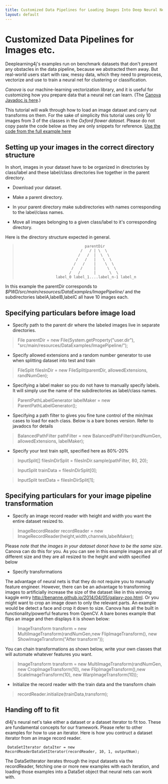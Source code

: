 ```yaml
---
title: Customized Data Pipelines for Loading Images Into Deep Neural Networks
layout: default
---
```


# Customized Data Pipelines for Images etc.

Deeplearning4j's examples run on benchmark datasets that don't present any obstacles in the data pipeline, because we abstracted them away. But real-world users start with raw, messy data, which they need to preprocess, vectorize and use to train a neural net for clustering or classification. 

*Canova* is our machine-learning vectorization library, and it is useful for customizing how you prepare data that a neural net can learn. (The [Canova Javadoc is here](http://deeplearning4j.org/canovadoc/).)

This tutorial will walk through how to load an image dataset and carry out transforms on them. For the sake of simplicity this tutorial uses only 10 images from 3 of the classes in the *Oxford flower dataset*. Please do not copy paste the code below as they are only snippets for reference. 
[Use the code from the full example here](https://github.com/deeplearning4j/dl4j-0.4-examples/blob/earlybird/src/main/java/org/deeplearning4j/examples/dataExamples/ImagePipelineExample.java)

## Setting up your images in the correct directory structure
In short, images in your dataset have to be organized in directories by class/label and these label/class directories live together in the parent directory.

* Download your dataset. 

* Make a parent directory.

* In your parent directory make subdirectories with names corresponding to the label/class names.

* Move all images belonging to a given class/label to it's corresponding directory.

Here is the directory structure expected in general.

>                                   parentDir
>                                 /   / | \  \
>                                /   /  |  \  \
>                               /   /   |   \  \
>                              /   /    |    \  \
>                             /   /     |     \  \
>                            /   /      |      \  \
>                      label_0 label_1....label_n-1 label_n


In this example the parentDir corresponds to *$PWD/src/main/resources/DataExamples/ImagePipeline/* and the subdirectories labelA,labelB,labelC all have 10 images each. 

## Specifying particulars before image load
* Specify path to the parent dir where the labeled images live in separate directories.

> File parentDir = new File(System.getProperty("user.dir"), "src/main/resources/DataExamples/ImagePipeline/");

* Specify allowed extensions and a random number generator to use when splitting dataset into test and train 

> FileSplit filesInDir = new FileSplit(parentDir, allowedExtensions, randNumGen);

* Specifying a label maker so you do not have to manually specify labels. It will simply use the name of the subdirectories as label/class names.

> ParentPathLabelGenerator labelMaker = new ParentPathLabelGenerator();

* Specifying a path filter to gives you fine tune control of the min/max cases to load for each class. Below is a bare bones version. Refer to javadocs for details

> BalancedPathFilter pathFilter = new BalancedPathFilter(randNumGen, allowedExtensions, labelMaker);

* Specify your test train split, specified here as 80%-20%

> InputSplit[] filesInDirSplit = filesInDir.sample(pathFilter, 80, 20);
    
> InputSplit trainData = filesInDirSplit[0];
    
> InputSplit testData = filesInDirSplit[1];

## Specifying particulars for your image pipeline transformation

* Specify an image record reader with height and width you want the entire dataset resized to. 

> ImageRecordReader recordReader = new ImageRecordReader(height,width,channels,labelMaker);

Please *note that the images in your dataset donot have to be the same size*. Canova can do this for you. As you can see in this example images are all of different size and they are all resized to the height and width specified below

* Specify transformations

The advantage of neural nets is that they do not require you to manually feature engineer. However, there can be an advantage to transforming images to artificially increase the size of the dataset like in this winning kaggle entry <http://benanne.github.io/2014/04/05/galaxy-zoo.html>. Or you might want to crop an image down to only the relevant parts. An example would be detect a face and crop it down to size. Canova has all the built in functionality/powerful features from OpenCV. A bare bones example that flips an image and then displays it is shown below:

> ImageTransform transform = new MultiImageTransform(randNumGen,new FlipImageTransform(), new ShowImageTransform("After transform"));

You can chain transformations as shown below, write your own classes that will automate whatever features you want.

> ImageTransform transform = new MultiImageTransform(randNumGen, new CropImageTransform(10), new FlipImageTransform(),new ScaleImageTransform(10), new WarpImageTransform(10));

* Initialize the record reader with the train data and the transform chain

> recordReader.initialize(trainData,transform);

## Handing off to fit
dl4j's neural net's take either a dataset or a dataset iterator to fit too. These are fundamental concepts for our framework. Please refer to other examples for how to use an iterator. Here is how you contruct a dataset iterator from an image record reader.

     DataSetIterator dataIter = new RecordReaderDataSetIterator(recordReader, 10, 1, outputNum);

The DataSetIterator iterates through the input datasets via the recordReader, fetching one or more new examples with each iteration, and loading those examples into a DataSet object that neural nets can work with.

